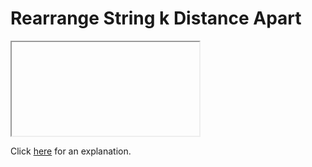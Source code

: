 # Rearrange String k Distance Apart 

<iframe></iframe>

Click [here](Explanation.md) for an explanation.

